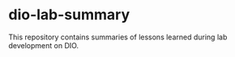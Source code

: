 # dio-lab-summary
This repository contains summaries of lessons learned during lab development on DIO.
